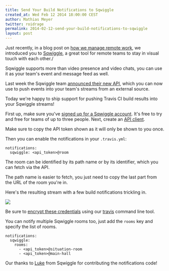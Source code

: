 ```yaml
---
title: Send Your Build Notifications to Sqwiggle
created_at: Wed Feb 12 2014 18:00:00 CEST
author: Mathias Meyer
twitter: roidrage
permalink: 2014-02-12-send-your-build-notifications-to-sqwiggle
layout: post
---
```

Just recently, in a blog post on [how we manage remote
work](/2014-02-03-how-we-manage-work-in-a-remote-team/), we introduced you to
[Sqwiggle](https://sqwiggle.com), a great tool for remote teams to stay in
visual touch with each other./

Sqwiggle supports more than video presence and video chats, you can use it as
your team's event and message feed as well.

Last week the Sqwiggle team [announced their new
API](https://www.sqwiggle.com/news/announcing-the-sqwiggle-api), which you can
now use to push events into your team's streams from an external source.

Today we're happy to ship support for pushing Travis CI build results into your
Sqwiggle streams!

First up, make sure you've [signed up for a Sqwiggle
account](https://www.sqwiggle.com/#signup). It's free to try and free for teams
of up to three people. Next, create an [API
client](https://www.sqwiggle.com/company/clients).

Make sure to copy the API token shown as it will only be shown to you once.

Then you can enable the notifications in your `.travis.yml`:

    notifications:
      sqwiggle: <api_token>@room

The room can be identified by its path name or by its identifier, which you can
fetch via the API.

The path name is easier to fetch, you just need to copy the last part from the
URL of the room you're in.

Here's the resulting stream with a few build notifications trickling in.

![](http://s3itch.paperplanes.de/sqwiggle_20140212_101419.jpg)

Be sure to [encrypt these
credentials](http://docs.travis-ci.com/user/encryption-keys/) using our
[travis](https://github.com/travis-ci/travis) command line tool.

You can notify multiple Sqwiggle rooms too, just add the `rooms` key and specify
the list of rooms.

    notifications:
      sqwiggle:
        rooms:
          - <api_token>@situation-room
          - <api_token>@main-hall

Our thanks to [Luke](https://twitter.com/lukeroberts1990) from Sqwiggle for contributing the notifications code!
